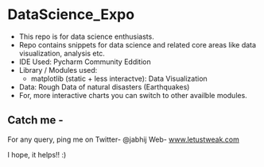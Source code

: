 # DataScience_Expo

- This repo is for data science enthusiasts. 
- Repo contains snippets for data science and related core areas like data visualization, analysis etc.
- IDE Used: Pycharm Community Eddition
- Library / Modules used: 
  - matplotlib (static + less interactve): Data Visualization
- Data: Rough Data of natural disasters (Earthquakes)
- For, more interactive charts you can switch to other availble modules.

## Catch me -

For any query, ping me on 
Twitter- @jabhij
Web- www.letustweak.com

I hope, it helps!! :)
